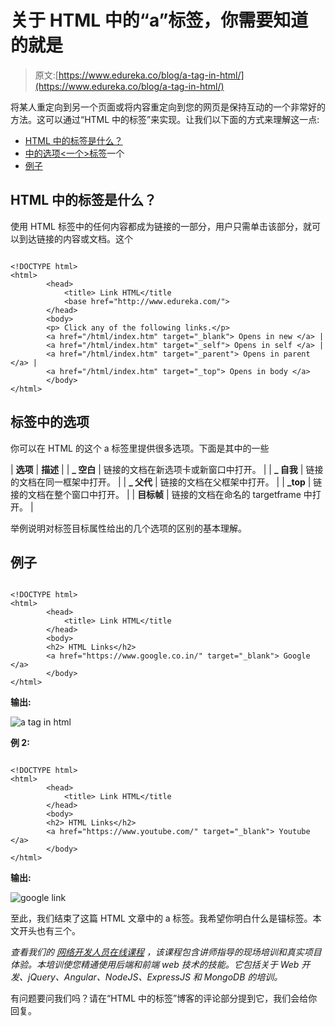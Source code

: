 # 关于 HTML 中的“a”标签，你需要知道的就是

> 原文:[https://www.edureka.co/blog/a-tag-in-html/](https://www.edureka.co/blog/a-tag-in-html/)

将某人重定向到另一个页面或将内容重定向到您的网页是保持互动的一个非常好的方法。这可以通过“HTML 中的标签”来实现。让我们以下面的方式来理解这一点:

*   [HTML 中的标签是什么？](#what)
*   [中的选项<一个>标签](#options)一个
*   [例子](#code)

## **HTML 中的标签是什么？**

使用 HTML 标签中的任何内容都成为链接的一部分，用户只需单击该部分，就可以到达链接的内容或文档。这个

```

<!DOCTYPE html>
<html>
		<head>
			<title> Link HTML</title
			<base href="http://www.edureka.com/">
		</head>
		<body>
		<p> Click any of the following links.</p>
		<a href="/html/index.htm" target="_blank"> Opens in new </a> |
		<a href="/html/index.htm" target="_self"> Opens in self </a> |
		<a href="/html/index.htm" target="_parent"> Opens in parent </a> |
		<a href="/html/index.htm" target="_top"> Opens in body </a>
		</body>
</html>

```

## **标签中的选项**

你可以在 HTML 的这个 a 标签里提供很多选项。下面是其中的一些

| **选项** | **描述** |
| **_ 空白** | 链接的文档在新选项卡或新窗口中打开。 |
| **_ 自我** | 链接的文档在同一框架中打开。 |
| **_ 父代** | 链接的文档在父框架中打开。 |
| **_top** | 链接的文档在整个窗口中打开。 |
| **目标帧** | 链接的文档在命名的 targetframe 中打开。 |

举例说明对标签目标属性给出的几个选项的区别的基本理解。

## **例子**

```

<!DOCTYPE html>
<html>
		<head>
			<title> Link HTML</title
		</head>
		<body>
		<h2> HTML Links</h2>
		<a href="https://www.google.co.in/" target="_blank"> Google </a>
		</body>
</html>

```

**输出:**

![a tag in html](../Images/247791fc7ea09803b8985fed71911664.png)

**例 2:**

```

<!DOCTYPE html>
<html>
		<head>
			<title> Link HTML</title
		</head>
		<body>
		<h2> HTML Links</h2>
		<a href="https://www.youtube.com/" target="_blank"> Youtube </a>
		</body>
</html>

```

**输出:**

![google link](../Images/ee58dca593c409184ead52bbe88e564e.png)

至此，我们结束了这篇 HTML 文章中的 a 标签。我希望你明白什么是锚标签。本文开头也有三个。

*查看我们的 [网络开发人员在线课程](https://www.edureka.co/masters-program/full-stack-developer-training) ，该课程包含讲师指导的现场培训和真实项目体验。本培训使您精通使用后端和前端 web 技术的技能。它包括关于 Web 开发、jQuery、Angular、NodeJS、ExpressJS 和 MongoDB 的培训。*

有问题要问我们吗？请在“HTML 中的标签”博客的评论部分提到它，我们会给你回复。